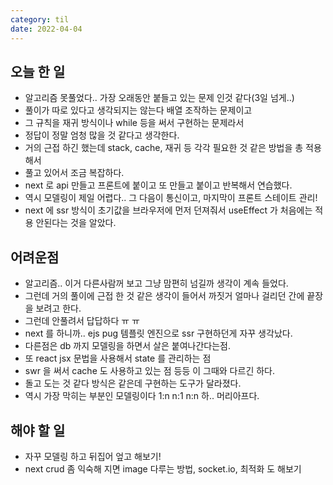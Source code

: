 ```yaml
---
category: til
date: 2022-04-04
---
```


## 오늘 한 일

- 알고리즘 못풀었다.. 가장 오래동안 붙들고 있는 문제 인것 같다(3일 넘게..)
- 풀이가 따로 있다고 생각되지는 않는다 배열 조작하는 문제이고
- 그 규칙을 재귀 방식이나 while 등을 써서 구현하는 문제라서
- 정답이 정말 엄청 많을 것 같다고 생각한다.
- 거의 근접 하긴 했는데 stack, cache, 재귀 등 각각 필요한 것 같은 방법을 총 적용해서
- 풀고 있어서 조금 복잡하다.
- next 로 api 만들고 프론트에 붙이고 또 만들고 붙이고 반복해서 연습했다.
- 역시 모델링이 제일 어렵다.. 그 다음이 통신이고, 마지막이 프론트 스테이트 관리!
- next 에 ssr 방식이 초기값을 브라우저에 먼저 던져줘서 useEffect 가 처음에는 적용 안된다는 것을 알았다.

## 어려운점

- 알고리즘.. 이거 다른사람꺼 보고 그냥 맘편히 넘길까 생각이 계속 들었다.
- 그런데 거의 풀이에 근접 한 것 같은 생각이 들어서 까짓거 얼마나 걸리던 간에 끝장을 보려고 한다.
- 그런데 안풀려서 답답하다 ㅠ ㅠ
- next 를 하니까.. ejs pug 템플릿 엔진으로 ssr 구현하던게 자꾸 생각났다.
- 다른점은 db 까지 모델링을 하면서 살은 붙여나간다는점.
- 또 react jsx 문법을 사용해서 state 를 관리하는 점
- swr 을 써서 cache 도 사용하고 있는 점 등등 이 그때와 다르긴 하다.
- 돌고 도는 것 같다 방식은 같은데 구현하는 도구가 달라졌다.
- 역시 가장 막히는 부분인 모델링이다 1:n n:1 n:n 하.. 머리아프다.

## 해야 할 일

- 자꾸 모델링 하고 뒤집어 엎고 해보기!
- next crud 좀 익숙해 지면 image 다루는 방법, socket.io, 최적화 도 해보기
